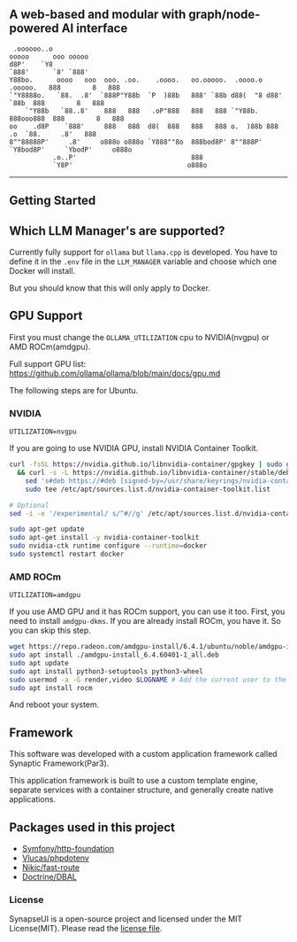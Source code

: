 ## A web-based and modular with graph/node-powered AI interface

```
 .oooooo..o                                                                ooooo      ooo ooooo 
d8P'    `Y8                                                                `888'      `8' `888' 
Y88bo.      oooo   ooo  ooo. .oo.    .oooo.   oo.ooooo.  .oooo.o  .ooooo.   888        8   888  
`"Y8888o.   `88.  .8'  `888P"Y88b  `P  )88b   888' `88b d88(  "8 d88' `88b  888        8   888  
    `"Y88b   `88..8'    888   888   .oP"888   888   888 `"Y88b.  888ooo888  888        8   888  
oo    .d8P    `888'     888   888  d8(  888   888   888 o.  )88b 888    .o  `88.     .8'   888  
8""88888P'     .8'     o888o o888o `Y888""8o  888bod8P' 8""888P' `Y8bod8P'     `YbodP'     o888o 
           .o..P'                             888                                              
           `Y8P'                             o888o                                              
```
---
## Getting Started

## Which LLM Manager's are supported?
Currently fully support for `ollama` but `llama.cpp` is developed. You have to define it in the `.env` file in the `LLM_MANAGER` variable and choose which one Docker will install.

But you should know that this will only apply to Docker.

## GPU Support
First you must change the `OLLAMA_UTILIZATION` cpu to NVIDIA(nvgpu) or AMD ROCm(amdgpu).

Full support GPU list: https://github.com/ollama/ollama/blob/main/docs/gpu.md

The following steps are for Ubuntu.

### NVIDIA
`UTILIZATION=nvgpu`

If you are going to use NVIDIA GPU, install NVIDIA Container Toolkit.

```bash
curl -fsSL https://nvidia.github.io/libnvidia-container/gpgkey | sudo gpg --dearmor -o /usr/share/keyrings/nvidia-container-toolkit-keyring.gpg \
  && curl -s -L https://nvidia.github.io/libnvidia-container/stable/deb/nvidia-container-toolkit.list | \
    sed 's#deb https://#deb [signed-by=/usr/share/keyrings/nvidia-container-toolkit-keyring.gpg] https://#g' | \
    sudo tee /etc/apt/sources.list.d/nvidia-container-toolkit.list

# Optional
sed -i -e '/experimental/ s/^#//g' /etc/apt/sources.list.d/nvidia-container-toolkit.list

sudo apt-get update
sudo apt-get install -y nvidia-container-toolkit
sudo nvidia-ctk runtime configure --runtime=docker
sudo systemctl restart docker
```

### AMD ROCm
`UTILIZATION=amdgpu`

If you use AMD GPU and it has ROCm support, you can use it too. First, you need to install `amdgpu-dkms`. If you are already install ROCm, you have it. So you can skip this step.

```bash
wget https://repo.radeon.com/amdgpu-install/6.4.1/ubuntu/noble/amdgpu-install_6.4.60401-1_all.deb
sudo apt install ./amdgpu-install_6.4.60401-1_all.deb
sudo apt update
sudo apt install python3-setuptools python3-wheel
sudo usermod -a -G render,video $LOGNAME # Add the current user to the render and video groups
sudo apt install rocm
```

And reboot your system.

## Framework
This software was developed with a custom application framework called Synaptic Framework(Par3).

This application framework is built to use a custom template engine, separate services with a container structure, and generally create native applications.

## Packages used in this project
- [Symfony/http-foundation](https://symfony.com/doc/current/components/http_foundation.html)
- [Vlucas/phpdotenv](https://github.com/vlucas/phpdotenv)
- [Nikic/fast-route](https://github.com/nikic/FastRoute)
- [Doctrine/DBAL](https://github.com/doctrine/dbal)

### License
SynapseUI is a open-source project and licensed under the MIT License(MIT). Please read the [license file](https://github.com/par274/synapseui/blob/master/license.md).